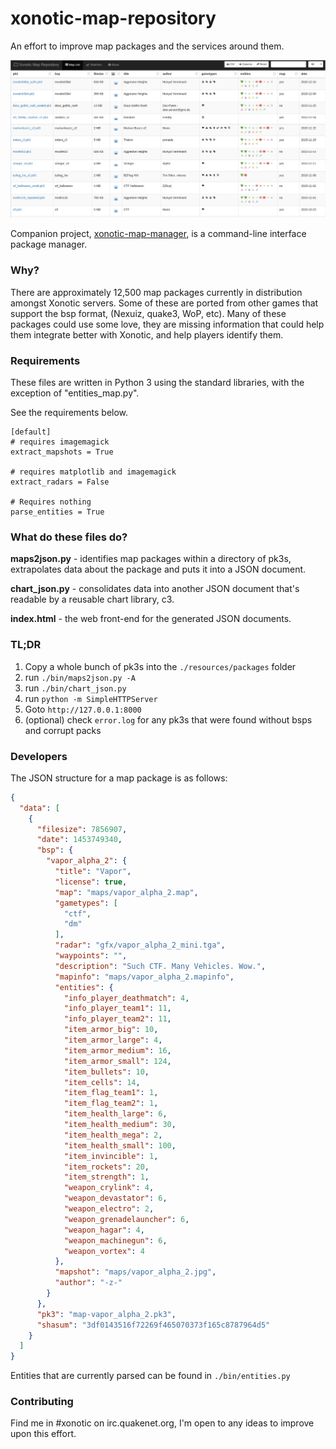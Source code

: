 # xonotic-map-repository
An effort to improve map packages and the services around them.

![xonotic-map-repository](resources/images/xonotic-map-repository.png)

Companion project, [xonotic-map-manager](https://github.com/z/xonotic-map-manager), is a command-line interface package manager.

### Why?

There are approximately 12,500 map packages currently in distribution amongst Xonotic servers. Some of these are ported from other games that support the bsp format, (Nexuiz, quake3, WoP, etc). Many of these packages could use some love, they are missing information that could help them integrate better with Xonotic, and help players identify them.

### Requirements

These files are written in Python 3 using the standard libraries, with the exception of "entities_map.py".

See the requirements below.

```
[default]
# requires imagemagick
extract_mapshots = True

# requires matplotlib and imagemagick
extract_radars = False

# Requires nothing
parse_entities = True
```

### What do these files do?

**maps2json.py** - identifies map packages within a directory of pk3s, extrapolates data about the package and puts it into a JSON document.

**chart_json.py** - consolidates data into another JSON document that's readable by a reusable chart library, c3.

**index.html** - the web front-end for the generated JSON documents.

### TL;DR

1. Copy a whole bunch of pk3s into the `./resources/packages` folder
2. run `./bin/maps2json.py -A`
3. run `./bin/chart_json.py`
4. run `python -m SimpleHTTPServer`
5. Goto `http://127.0.0.1:8000`
6. (optional) check `error.log` for any pk3s that were found without bsps and corrupt packs


### Developers

The JSON structure for a map package is as follows:

```json
{
  "data": [
    {
      "filesize": 7856907,
      "date": 1453749340,
      "bsp": {
        "vapor_alpha_2": {
          "title": "Vapor",
          "license": true,
          "map": "maps/vapor_alpha_2.map",
          "gametypes": [
            "ctf",
            "dm"
          ],
          "radar": "gfx/vapor_alpha_2_mini.tga",
          "waypoints": "",
          "description": "Such CTF. Many Vehicles. Wow.",
          "mapinfo": "maps/vapor_alpha_2.mapinfo",
          "entities": {
            "info_player_deathmatch": 4,
            "info_player_team1": 11,
            "info_player_team2": 11,
            "item_armor_big": 10,
            "item_armor_large": 4,
            "item_armor_medium": 16,
            "item_armor_small": 124,
            "item_bullets": 10,
            "item_cells": 14,
            "item_flag_team1": 1,
            "item_flag_team2": 1,
            "item_health_large": 6,
            "item_health_medium": 30,
            "item_health_mega": 2,
            "item_health_small": 100,
            "item_invincible": 1,
            "item_rockets": 20,
            "item_strength": 1,
            "weapon_crylink": 4,
            "weapon_devastator": 6,
            "weapon_electro": 2,
            "weapon_grenadelauncher": 6,
            "weapon_hagar": 4,
            "weapon_machinegun": 6,
            "weapon_vortex": 4
          },
          "mapshot": "maps/vapor_alpha_2.jpg",
          "author": "-z-"
        }
      },
      "pk3": "map-vapor_alpha_2.pk3",
      "shasum": "3df0143516f72269f465070373f165c8787964d5"
    }
  ]
}
```

Entities that are currently parsed can be found in `./bin/entities.py`

### Contributing

Find me in #xonotic on irc.quakenet.org, I'm open to any ideas to improve upon this effort.
